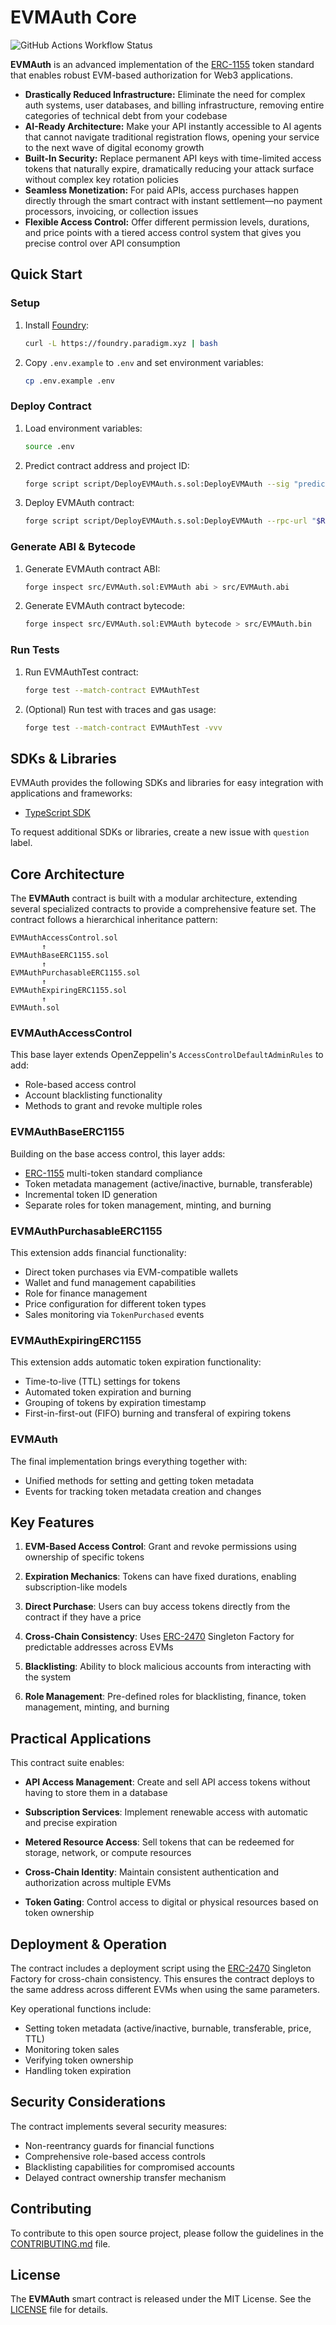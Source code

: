 # EVMAuth Core

![GitHub Actions Workflow Status](https://img.shields.io/github/actions/workflow/status/evmauth/evmauth-core/test.yml?label=Tests)

**EVMAuth** is an advanced implementation of the [ERC-1155] token standard that enables robust EVM-based authorization for Web3 applications.

- **Drastically Reduced Infrastructure:** Eliminate the need for complex auth systems, user databases, and billing infrastructure, removing entire categories of technical debt from your codebase
- **AI-Ready Architecture:** Make your API instantly accessible to AI agents that cannot navigate traditional registration flows, opening your service to the next wave of digital economy growth
- **Built-In Security:** Replace permanent API keys with time-limited access tokens that naturally expire, dramatically reducing your attack surface without complex key rotation policies
- **Seamless Monetization:** For paid APIs, access purchases happen directly through the smart contract with instant settlement—no payment processors, invoicing, or collection issues
- **Flexible Access Control:** Offer different permission levels, durations, and price points with a tiered access control system that gives you precise control over API consumption

## Quick Start

### Setup

1. Install [Foundry](https://book.getfoundry.sh/):
   ```sh
   curl -L https://foundry.paradigm.xyz | bash
   ```

2. Copy `.env.example` to `.env` and set environment variables:
   ```sh
   cp .env.example .env
   ```

### Deploy Contract

1. Load environment variables:
    ```sh
    source .env
    ```

2. Predict contract address and project ID:
    ```sh
    forge script script/DeployEVMAuth.s.sol:DeployEVMAuth --sig "predictAddress()" --rpc-url "$RPC_URL"
    ```

3. Deploy EVMAuth contract:
    ```sh
    forge script script/DeployEVMAuth.s.sol:DeployEVMAuth --rpc-url "$RPC_URL" --broadcast
    ```

### Generate ABI & Bytecode

1. Generate EVMAuth contract ABI:
   ```sh
   forge inspect src/EVMAuth.sol:EVMAuth abi > src/EVMAuth.abi
   ```

2. Generate EVMAuth contract bytecode:
   ```sh
   forge inspect src/EVMAuth.sol:EVMAuth bytecode > src/EVMAuth.bin
   ```

### Run Tests

1. Run EVMAuthTest contract:
   ```sh
   forge test --match-contract EVMAuthTest
   ```

2. (Optional) Run test with traces and gas usage:
   ```sh
   forge test --match-contract EVMAuthTest -vvv
   ```

## SDKs & Libraries

EVMAuth provides the following SDKs and libraries for easy integration with applications and frameworks:

- [TypeScript SDK](https://github.com/evmauth/evmauth-ts)

To request additional SDKs or libraries, create a new issue with `question` label.

## Core Architecture

The **EVMAuth** contract is built with a modular architecture, extending several specialized contracts to provide a comprehensive feature set. The contract follows a hierarchical inheritance pattern:

```
EVMAuthAccessControl.sol
       ↑
EVMAuthBaseERC1155.sol
       ↑
EVMAuthPurchasableERC1155.sol
       ↑
EVMAuthExpiringERC1155.sol
       ↑
EVMAuth.sol
```

### EVMAuthAccessControl

This base layer extends OpenZeppelin's `AccessControlDefaultAdminRules` to add:

- Role-based access control
- Account blacklisting functionality
- Methods to grant and revoke multiple roles

### EVMAuthBaseERC1155

Building on the base access control, this layer adds:

- [ERC-1155] multi-token standard compliance
- Token metadata management (active/inactive, burnable, transferable)
- Incremental token ID generation
- Separate roles for token management, minting, and burning

### EVMAuthPurchasableERC1155

This extension adds financial functionality:

- Direct token purchases via EVM-compatible wallets
- Wallet and fund management capabilities
- Role for finance management
- Price configuration for different token types
- Sales monitoring via `TokenPurchased` events

### EVMAuthExpiringERC1155

This extension adds automatic token expiration functionality:

- Time-to-live (TTL) settings for tokens
- Automated token expiration and burning
- Grouping of tokens by expiration timestamp
- First-in-first-out (FIFO) burning and transferal of expiring tokens

### EVMAuth

The final implementation brings everything together with:

- Unified methods for setting and getting token metadata
- Events for tracking token metadata creation and changes

## Key Features

1. **EVM-Based Access Control**: Grant and revoke permissions using ownership of specific tokens

2. **Expiration Mechanics**: Tokens can have fixed durations, enabling subscription-like models

3. **Direct Purchase**: Users can buy access tokens directly from the contract if they have a price

4. **Cross-Chain Consistency**: Uses [ERC-2470] Singleton Factory for predictable addresses across EVMs

5. **Blacklisting**: Ability to block malicious accounts from interacting with the system

6. **Role Management**: Pre-defined roles for blacklisting, finance, token management, minting, and burning

## Practical Applications

This contract suite enables:

- **API Access Management**: Create and sell API access tokens without having to store them in a database

- **Subscription Services**: Implement renewable access with automatic and precise expiration

- **Metered Resource Access**: Sell tokens that can be redeemed for storage, network, or compute resources

- **Cross-Chain Identity**: Maintain consistent authentication and authorization across multiple EVMs

- **Token Gating**: Control access to digital or physical resources based on token ownership

## Deployment & Operation

The contract includes a deployment script using the [ERC-2470] Singleton Factory for cross-chain consistency. This
ensures the contract deploys to the same address across different EVMs when using the same parameters.

Key operational functions include:

- Setting token metadata (active/inactive, burnable, transferable, price, TTL)
- Monitoring token sales
- Verifying token ownership
- Handling token expiration

## Security Considerations

The contract implements several security measures:

- Non-reentrancy guards for financial functions
- Comprehensive role-based access controls
- Blacklisting capabilities for compromised accounts
- Delayed contract ownership transfer mechanism

## Contributing

To contribute to this open source project, please follow the guidelines in the [CONTRIBUTING.md](CONTRIBUTING.md) file.

## License

The **EVMAuth** smart contract is released under the MIT License. See the [LICENSE](LICENSE) file for details.

[ERC-1155]: https://eips.ethereum.org/EIPS/eip-1155
[ERC-2470]: https://eips.ethereum.org/EIPS/eip-2470
